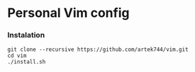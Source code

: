 # Personal Vim config

### Instalation

```
git clone --recursive https://github.com/artek744/vim.git
cd vim
./install.sh
```
